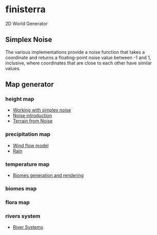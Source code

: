 # finisterra

2D World Generator

## Simplex Noise

The various implementations provide a noise function that takes a coordinate and returns a floating-point noise value between -1 and 1, inclusive, where coordinates that are close to each other have similar values.

## Map generator

### height map

* [Working with simplex noise](https://cmaher.github.io/posts/working-with-simplex-noise/)
* [Noise introduction](https://www.redblobgames.com/articles/noise/introduction.html)
* [Terrain from Noise](https://www.redblobgames.com/maps/terrain-from-noise/)

### precipitation map

* [Wind flow model](https://heredragonsabound.blogspot.pt/2016/10/is-it-windy-in-here.html)
* [Rain](https://heredragonsabound.blogspot.pt/2017/03/saving-for-rainy-day.html)

### temperature map

* [Biomes generation and rendering](https://azgaar.wordpress.com/2017/06/30/biomes-generation-and-rendering/)

### biomes map

### flora map

### rivers system

* [River Systems](https://azgaar.wordpress.com/2017/05/08/river-systems/)
